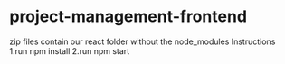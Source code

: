 # project-management-frontend
zip files contain our react folder without the node_modules
Instructions
1.run npm install
2.run npm start

